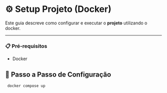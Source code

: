# ⚙️ Setup Projeto (Docker)

Este guia descreve como configurar e executar o **projeto** utilizando o docker.

---

### 📋 Pré-requisitos

- Docker

## 🧠 Passo a Passo de Configuração

`` docker compose up``